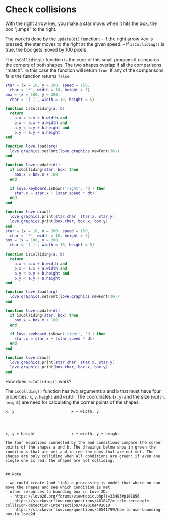 # Check collisions

With the right arrow key, you make a star move: when it hits the box, the box "jumps" to the right.

The work is done by the `update(dt)` function:
–   if the right arrow key is pressed, the star moves to the right at the given speed.
–   if `isColliding()` is true, the box gets moved by 100 pixels.

The `isColliding()` function is the core of this small program: it compares the corners of both shapes. The two shapes overlap if all the comparisons "match". In this case the function will return `true`. If any of the comparisons fails the function returns `false`.

```lua
star = {x = 10, y = 200, speed = 150,
  char = '*', width = 10, height = 5}
box = {x = 100, y = 200,
  char = '[ ]', width = 10, height = 5}

function isColliding(a, b)
  return
    a.x < b.x + b.width and
    b.x < a.x + a.width and
    a.y < b.y + b.height and
    b.y < a.y + a.height
end

function love.load(arg)
  love.graphics.setFont(love.graphics.newFont(36))
end

function love.update(dt)
  if isColliding(star, box) then
    box.x = box.x + 100
  end

  if love.keyboard.isDown('right', 'd') then
    star.x = star.x + (star.speed * dt)
  end
end

function love.draw()
  love.graphics.print(star.char, star.x, star.y)
  love.graphics.print(box.char, box.x, box.y)
end
star = {x = 10, y = 200, speed = 150,
  char = '*', width = 10, height = 5}
box = {x = 100, y = 200,
  char = '[ ]', width = 10, height = 5}

function isColliding(a, b)
  return
    a.x < b.x + b.width and
    b.x < a.x + a.width and
    a.y < b.y + b.height and
    b.y < a.y + a.height
end

function love.load(arg)
  love.graphics.setFont(love.graphics.newFont(36))
end

function love.update(dt)
  if isColliding(star, box) then
    box.x = box.x + 100
  end

  if love.keyboard.isDown('right', 'd') then
    star.x = star.x + (star.speed * dt)
  end
end

function love.draw()
  love.graphics.print(star.char, star.x, star.y)
  love.graphics.print(box.char, box.x, box.y)
end
```

How does `isColliding()` work?

The `isCollding()` function has two arguments a and b that must have four properties: `x`, `y`, `height` and `width`.
The coordinates (`x`, `y`) and the size (`width`, `height`) are need for calculating the corner points of the shapes:

```
x, y                         x + width, y




x, y + height                x + width, y + height

The four equations connected by the and conditions compare the corner points of the shapes a and b. The drawings below show in green the conditions that are met and in red the ones that are not met. The shapes are only colliding when all conditions are green: if even one single one is red, the shapes are not colliding.


## Note 

- we could create (and link) a processing.js model that where on can move the shapes and see which condition is met.
- other resources to bounding box in Löve 2D:
  - https://love2d.org/forums/viewtopic.php?t=33493#p101856
  - https://stackoverflow.com/questions/401847/circle-rectangle-collision-detection-intersection/402010#402010
  - https://stackoverflow.com/questions/40541799/how-to-use-bounding-box-in-love2d
